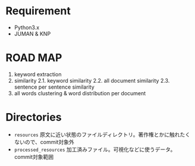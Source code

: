 # Requirement

- Python3.x
- JUMAN & KNP

# ROAD MAP

1. keyword extraction
2. similarity
2.1. keyword similarity
2.2. all document similarity
2.3. sentence per sentence similarity
3. all words clustering & word distribution per document

# Directories

- `resources` 原文に近い状態のファイルディレクトリ。著作権とかに触れたくないので、commit対象外
- `processed_resources` 加工済みファイル。可視化などに使うデータ。commit対象範囲